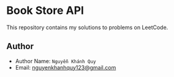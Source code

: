 # Book Store API

This repository contains my solutions to problems on LeetCode.

## Author

- Author Name: `Nguyễn Khánh Quy`
- Email: <nguyenkhanhquy123@gmail.com>
